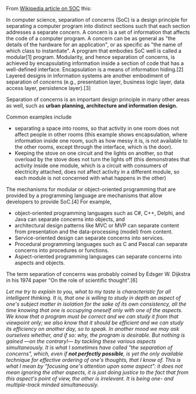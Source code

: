 
From [Wikipedia article on SOC](https://en.wikipedia.org/wiki/Separation_of_concerns) this:

In computer science, separation of concerns (SoC) is a design principle for separating a computer program into 
distinct sections 
such that each section addresses a separate concern. 
A concern is a 
set of information that affects the code of a computer program. 
A concern can be as general as "the details of the hardware for an application", or as specific as "the name of which class to instantiate". 
A program that embodies SoC well is called a modular[1] program.
Modularity, and hence separation of concerns, is achieved by encapsulating information inside a section of code that has a well-defined interface. 
Encapsulation is a means of information hiding.[2] Layered designs in information systems are another embodiment of separation of concerns (e.g., presentation layer, business logic layer, data access layer, persistence layer).[3]


Separation of concerns is an important design principle in many other areas as well, such as **urban planning, architecture and information design.** 

Common examples include 
- separating a space into rooms, so that activity in one room does not affect people in other rooms (this example shows encapsulation, where information inside one room, such as how messy it is, is not available to the other rooms, except through the interface, which is the door).
- Keeping the stove on one circuit and the lights on another, so that overload by the stove does not turn the lights off (this demonstrates that activity inside one module, which is a circuit with consumers of electricity attached, does not affect activity in a different module, so each module is not concerned with what happens in the other)


The mechanisms for modular or object-oriented programming that are provided by a programming language are mechanisms that allow developers to provide SoC.[4] 
For example, 
- object-oriented programming languages such as C#, C++, Delphi, and Java can separate concerns into objects, and
- architectural design patterns like MVC or MVP can separate content from presentation and the data-processing (model) from content. 
- Service-oriented design can separate concerns into services. 
- Procedural programming languages such as C and Pascal can separate concerns into procedures or functions. 
- Aspect-oriented programming languages can separate concerns into aspects and objects.


The term separation of concerns was probably coined by Edsger W. Dijkstra in his 1974 paper "On the role of scientific thought".[6]

_Let me try to explain to you, what to my taste is characteristic for all intelligent thinking. 
It is, that one is willing to study in depth an aspect of one's subject matter in isolation for the sake of its own consistency, 
all the time knowing that one is occupying oneself only with one of the aspects. 
We know that a program must be correct and we can study it from that viewpoint only; 
we also know that it should be efficient and we can study its efficiency on another day, so to speak. 
In another mood we may ask ourselves whether, and if so: why, the program is desirable. 
But nothing is gained —on the contrary!— by tackling these various aspects simultaneously. 
It is what I sometimes have called "the separation of concerns", which, 
even if **not perfectly possible**, 
is yet the only available technique for effective ordering of one's thoughts, that I know of. 
This is what I mean by "focusing one's attention upon some aspect": 
it does not mean ignoring the other aspects, it is just doing justice to the fact that from this aspect's point of view, the other is irrelevant. 
It is being one- and multiple-track minded simultaneously._


